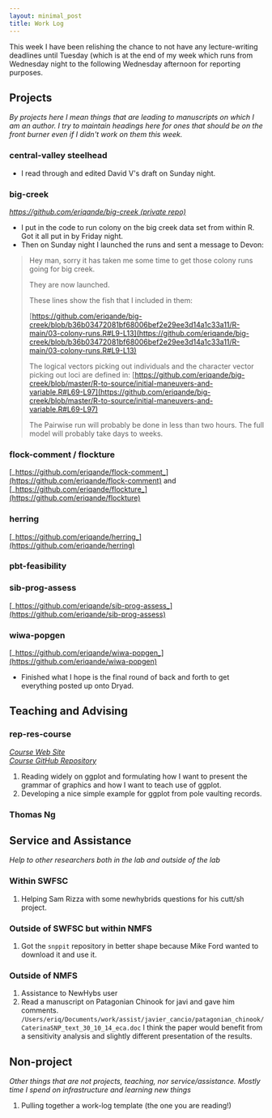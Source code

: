 ```yaml
---
layout: minimal_post
title: Work Log
---
```


This week I have been relishing the chance to not have any lecture-writing
deadlines until Tuesday (which is at the end of my week which runs from 
Wednesday night to the following Wednesday afternoon for reporting purposes.


## Projects

_By projects here I mean things that are leading to manuscripts on which I am an author.
I try to maintain headings here for ones that should be on the front burner even if I didn't
work on them this week._


### central-valley steelhead

* I read through and edited David V's draft on Sunday night.

### big-creek
[_https://github.com/eriqande/big-creek (private repo)_](https://github.com/eriqande/big-creek)

* I put in the code to run colony on the big creek data set from within R.  Got it all
put in by Friday night.
* Then on Sunday night I launched the runs and sent a message to Devon:

> Hey man,
> sorry it has taken me some time to get those colony runs going for big creek.
> 
> They are now launched.
> 
> These lines show the fish that I included in them:
> 
> [https://github.com/eriqande/big-creek/blob/b36b03472081bf68006bef2e29ee3d14a1c33a11/R-main/03-colony-runs.R#L9-L13](https://github.com/eriqande/big-creek/blob/b36b03472081bf68006bef2e29ee3d14a1c33a11/R-main/03-colony-runs.R#L9-L13)
> 
> The logical vectors picking out individuals and the character vector picking out loci are defined in:
> [https://github.com/eriqande/big-creek/blob/master/R-to-source/initial-maneuvers-and-variable.R#L69-L97](https://github.com/eriqande/big-creek/blob/master/R-to-source/initial-maneuvers-and-variable.R#L69-L97)
> 
> The Pairwise run will probably be done in less than two hours.  The full model will probably take days to weeks.




### flock-comment / flockture
[_https://github.com/eriqande/flock-comment_](https://github.com/eriqande/flock-comment)
and [_https://github.com/eriqande/flockture_](https://github.com/eriqande/flockture)






### herring
[_https://github.com/eriqande/herring_](https://github.com/eriqande/herring)






### pbt-feasibility






### sib-prog-assess
[_https://github.com/eriqande/sib-prog-assess_](https://github.com/eriqande/sib-prog-assess)

### wiwa-popgen

[_https://github.com/eriqande/wiwa-popgen_](https://github.com/eriqande/wiwa-popgen)

* Finished what I hope is the final round of back and forth to get everything posted up onto Dryad.

## Teaching and Advising


### rep-res-course
[_Course Web Site_](http://eriqande.github.io/rep-res-web/)  
[_Course GitHub Repository_](https://github.com/eriqande/rep-res-course)

1. Reading widely on ggplot and formulating how I want to present the grammar of graphics
and how I want to teach use of ggplot.
2. Developing a nice simple example for ggplot from pole vaulting records.




### Thomas Ng


## Service and Assistance
_Help to other researchers both in the lab and outside of the lab_


### Within SWFSC

1. Helping Sam Rizza with some newhybrids questions for his cutt/sh project.



### Outside of SWFSC but within NMFS

1. Got the `snppit` repository in better shape because Mike Ford wanted to download it
and use it.


### Outside of NMFS

1. Assistance to NewHybs user
2. Read a manuscript on Patagonian Chinook for javi and gave him comments.  `/Users/eriq/Documents/work/assist/javier_cancio/patagonian_chinook/CaterinaSNP_text_30_10_14_eca.doc`
I think the paper would benefit from a sensitivity analysis and slightly different
presentation of the results.



## Non-project
_Other things that are not projects, teaching, nor service/assistance.  Mostly time I
spend on infrastructure and learning new things_

1. Pulling together a work-log template (the one you are reading!)

